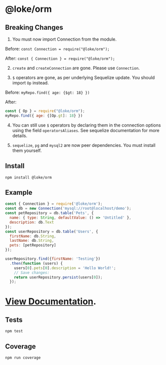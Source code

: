 # @loke/orm

## Breaking Changes

1) You must now import Connection from the module.

Before: `const Connection = require("@loke/orm");`

After: `const { Connection } = require("@loke/orm");`

2) `create` and `createConnection` are gone. Please use `Connection`.

3) `$` operators are gone, as per underlying Sequelize update. You should import `Op` instead.

Before: `myRepo.find({ age: {$gt: 18} })`

After:

```js
const { Op } = require("@loke/orm");
myRepo.find({ age: {[Op.gt]: 18} })
```

4) You can still use `$` operators by declaring them in the connection options using the field `operatorsAliases`. See sequelize documentation for more details.

5) `sequelize`, `pg` and `mysql2` are now peer dependencies. You must install them yourself.


## Install

`npm install @loke/orm`

## Example

```js
const { Connection } = require('@loke/orm');
const db = new Connection('mysql://root@localhost/demo');
const petRepository = db.table('Pets', {
  name: { type: String, defaultValue: () => 'Untitled' },
  description: db.Text
});
const userRepository = db.table('Users', {
  firstName: db.String,
  lastName: db.String,
  pets: [petRepository]
});

userRepository.find({firstName: 'Testing'})
  .then(function (users) {
    users[0].pets[0].description = 'Hello World!';
    // Save changes:
    return userRepository.persist(users[0]);
  });
```

# [View Documentation](http://loke.github.io/orm).

## Tests

`npm test`

## Coverage

`npm run coverage`


